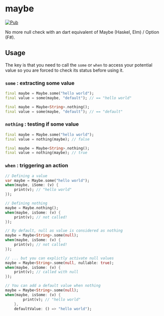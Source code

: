 # maybe

[![Pub](https://img.shields.io/pub/v/maybe.svg)](https://pub.dartlang.org/packages/maybe)

No more null check with an dart equivalent of Maybe (Haskel, Elm) / Option (F#).

## Usage

The key is that you need to call the `some` or `when` to access your potential value so you are forced to check its status before using it.

### `some` : extracting some value

```dart
final maybe = Maybe.some("hello world");
final value = some(maybe, "default"); // == "hello world"
```

```dart
final maybe = Maybe<String>.nothing();
final value = some(maybe, "default"); // == "default"
```

### `nothing` : testing if some value

```dart
final maybe = Maybe.some("hello world");
final value = nothing(maybe); // false
```

```dart
final maybe = Maybe<String>.nothing();
final value = nothing(maybe); // true
```

### `when` : triggering an action

```dart
// Defining a value
var maybe = Maybe.some("hello world");
when(maybe, iSome: (v) {
    print(v); // "hello world"
});

// Defining nothing
maybe = Maybe.nothing();
when(maybe, isSome: (v) {
    print(v); // not called!
});

// By default, null as value is considered as nothing
maybe = Maybe<String>.some(null);
when(maybe, isSome: (v) {
    print(v); // not called!
});

// ... but you can explictly activate null values
maybe = Maybe<String>.some(null, nullable: true);
when(maybe, isSome: (v) {
    print(v); // called with null
});

// You can add a default value when nothing
maybe = Maybe<String>.some(null);
when(maybe, isSome: (v) {
        print(v); // "hello world"
    }, 
    defaultValue: () => "hello world");
```